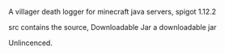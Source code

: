 A villager death logger for minecraft java servers, spigot 1.12.2

src contains the source, Downloadable Jar a downloadable jar

Unlincenced.